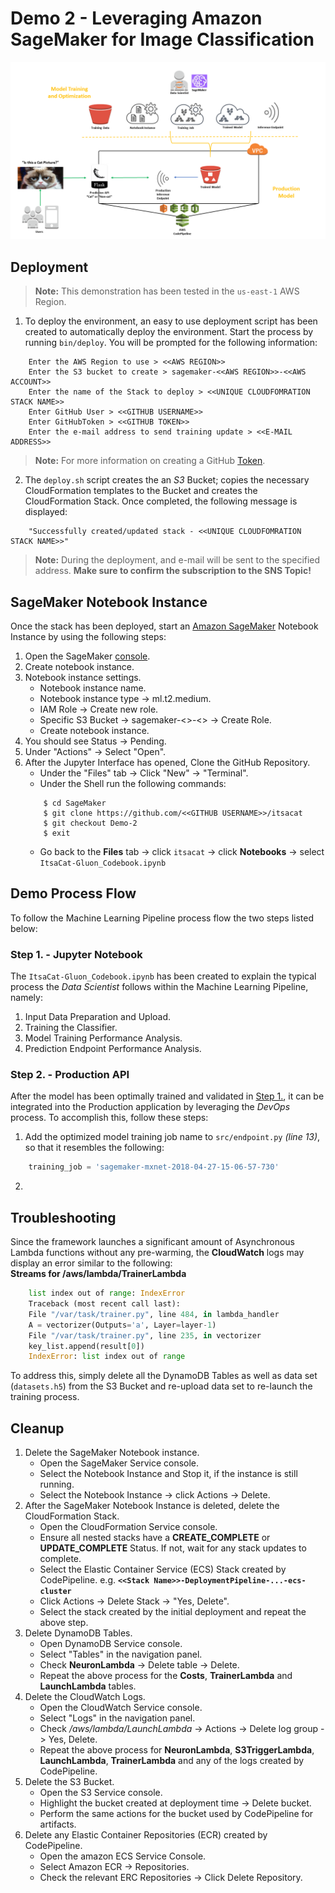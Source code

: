 # Demo 2 - Leveraging Amazon SageMaker for Image Classification

![Architecture](https://github.com/darkreapyre/itsacat/blob/Demo-2/Notebooks/images/Architecture.png)

## Deployment
>**Note:** This demonstration has been tested in the `us-east-1` AWS Region.
1. To deploy the environment, an easy to use deployment script has been created to automatically deploy the environment. Start the process by running `bin/deploy`. You will be prompted for the following information:
```console
    Enter the AWS Region to use > <<AWS REGION>>
    Enter the S3 bucket to create > sagemaker-<<AWS REGION>>-<<AWS ACCOUNT>>
    Enter the name of the Stack to deploy > <<UNIQUE CLOUDFOMRATION STACK NAME>>
    Enter GitHub User > <<GITHUB USERNAME>>
    Enter GitHubToken > <<GITHUB TOKEN>>
    Enter the e-mail address to send training update > <<E-MAIL ADDRESS>>
```
>**Note:** For more information on creating a GitHub [Token](https://github.com/settings/tokens).

2. The `deploy.sh` script creates the an *S3* Bucket; copies the necessary CloudFormation templates to the Bucket and creates the CloudFormation Stack. Once completed, the following message is displayed:
```console
    "Successfully created/updated stack - <<UNIQUE CLOUDFOMRATION STACK NAME>>"
```
>**Note:** During the deployment, and e-mail will be sent to the specified address. __Make sure to confirm the subscription to the SNS Topic!__

## SageMaker Notebook Instance
Once the stack has been deployed, start an [Amazon SageMaker](https://aws.amazon.com/sagemaker/) Notebook Instance by using the following steps:
1. Open the SageMaker [console](https://console.aws.amazon.com/sagemaker).
2. Create notebook instance.
3. Notebook instance settings.
    - Notebook instance name.
    - Notebook instance type -> ml.t2.medium.
    - IAM Role -> Create new role.
    - Specific S3 Bucket -> sagemaker-<<AWS REGION>>-<<AWS ACCOUNT>> -> Create Role.
    - Create notebook instance.
4. You should see Status -> Pending.
5. Under "Actions" -> Select "Open".
6. After the Jupyter Interface has opened, Clone the GitHub Repository.
    - Under the "Files" tab -> Click "New" -> "Terminal".
    - Under the Shell run the following commands:
    ```shell
        $ cd SageMaker
        $ git clone https://github.com/<<GITHUB USERNAME>>/itsacat
        $ git checkout Demo-2
        $ exit
    ```
    - Go back to the **Files** tab -> click `itsacat` -> click **Notebooks** -> select `ItsaCat-Gluon_Codebook.ipynb`

## Demo Process Flow
To follow the Machine Learning Pipeline process flow the two steps listed below:

### Step 1. - Jupyter Notebook
The `ItsaCat-Gluon_Codebook.ipynb` has been created to explain the typical process the *Data Scientist* follows within the Machine Learning Pipeline, namely:

1. Input Data Preparation and Upload.
2. Training the Classifier.
3. Model Training Performance Analysis.
4. Prediction Endpoint Performance Analysis.

### Step 2. - Production API
After the model has been optimally trained and validated in [Step 1.](#step-1-jupyter-notebook), it can be integrated into the Production application by leveraging the *DevOps* process. To accomplish this, follow these steps:

1. Add the optimized model training job name to `src/endpoint.py` *(line 13)*, so that it resembles the following:
```python
    training_job = 'sagemaker-mxnet-2018-04-27-15-06-57-730'
```
2. 



<!-- ### Step 4. Prediction API
The deployment pipeline for the production application is triggered at two separate stages within the Demo Process Flow:
- After executing the `Codebook.ipynb` in [Step 1.](#step-1-jupyter-notebooks), the parameters are written to the `predict_input` folder of the S3 bucket. Since this is a Source for CodePipeline to trigger the deployment. At this stage, since the parameters have only been trained for 10 iterations, they are not fully optmized, so the Prediction API will not fully predict a "cat" picture.
- After the model has been optimally trained in [Step 2.](#step-2-training-the-classifier), the parameters once again written to the `predict_input` folder fo the S3 bucket and thius the deployment pipeline is triggered. Since the model has been optmially trained, the Prediction API should fully predict a "cat" picture.

During either of the above stages, an e-mail will be sent to the address configured during deployment similar to the following (stripped for brevity):
```text
Hello,

The following Approval action is waiting for your response:

--Pipeline Details--

...
```
Included is the e-mail is a link to the *CodePipeline* Service Console to approve the deployment from QA to Production. To view and test the Prediction API in the QA stage, execute the following:
1. Open the *CloudFormation* Service Console and select the nested Stack for the Elastic Container Service (ECS). e.g. **`<<Stack Name>>-DeploymentPipeline-...-ecs-cluster`**.
2. Click on the CloudFormation Outputs tab.
3. The *ApplicationURL** Value provides a link to the **Prediction API URL for Production (Blue)**. Clicking on this link will open a browser page to the Prediciton API. Successful connection to the API will display the **"Ping Successfull!"** message.
4. To view the production (Blue) API, find the URL of a "cat" picture (e.g.[Grumpy Cat](http://i0.kym-cdn.com/entries/icons/facebook/000/011/365/GRUMPYCAT.jpg)) and add it to the URL as follows:
    
    `http://<<GitHub Repo Name>>.us-east-1.elb.amazonaws.com/image?image=http://i0.kym-cdn.com/entries/icons/facebook/000/011/365/GRUMPYCAT.jpg`

5. To view the Test/Staging (Green) API, simply change the port to **8080** as follows:

    `http://<<GitHub Repo Name>>.us-east-1.elb.amazonaws.com:8080/image?image=http://i0.kym-cdn.com/entries/icons/facebook/000/011/365/GRUMPYCAT.jpg`

Accessing the (Green) API after [Step 2.](#step-2-training-the-classifier)) should correctly predict a "cat" image and thus the **Manual-Approval** stage in CodePipeline can be *Approved*. This in turn will swap the (Green) API to production (Blue), wich can be accessued using **Prediction API URL for Production (Blue)**.

It is at this point that a successful integration of a **Machine Learning Pipeline** into a production **DevOps Pipeline** has been successfully demonstrated. To avoid additional charges for AWS resources, refer to the [Cleanup](#cleanup) Section.-->

## Troubleshooting
Since the framework launches a significant amount of Asynchronous Lambda functions without any pre-warming, the **CloudWatch** logs may display an error similar to the following:  
**Streams for /aws/lambda/TrainerLambda**
```python
    list index out of range: IndexError
    Traceback (most recent call last):
    File "/var/task/trainer.py", line 484, in lambda_handler
    A = vectorizer(Outputs='a', Layer=layer-1)
    File "/var/task/trainer.py", line 235, in vectorizer
    key_list.append(result[0])
    IndexError: list index out of range
```
To address this, simply delete all the DynamoDB Tables as well as data set (`datasets.h5`) from the S3 Bucket and re-upload data set to re-launch the training process.

## Cleanup
1. Delete the SageMaker Notebook instance.
    - Open the SageMaker Service console.
    - Select the Notebook Instance and Stop it, if the instance is still running.
    - Select the Notebook Instance -> click Actions -> Delete.
2. After the SageMaker Notebook Instance is deleted, delete the CloudFormation Stack.
    - Open the CloudFormation Service console.
    - Ensure all nested stacks have a **CREATE_COMPLETE** or **UPDATE_COMPLETE** Status. If not, wait for any stack updates to complete.
    - Select the Elastic Container Service (ECS) Stack created by CodePipeline. e.g. **`<<Stack Name>>-DeploymentPipeline-...-ecs-cluster`**
    - Click Actions -> Delete Stack -> "Yes, Delete".
    - Select the stack created by the initial deployment and repeat the above step.
3. Delete DynamoDB Tables.
    - Open DynamoDB Service console.
    - Select "Tables" in the navigation panel.
    - Check **NeuronLambda** -> Delete table -> Delete.
    - Repeat the above process for the **Costs**, **TrainerLambda** and **LaunchLambda** tables.
4. Delete the CloudWatch Logs.
    - Open the CloudWatch Service console.
    - Select "Logs" in the navigation panel.
    - Check */aws/lambda/LaunchLambda* -> Actions -> Delete log group -> Yes, Delete.
    - Repeat the above process for **NeuronLambda**, **S3TriggerLambda**, **LaunchLambda**, **TrainerLambda**  and any of the logs created by CodePipeline.
5. Delete the S3 Bucket.
    - Open the S3 Service console.
    - Highlight the bucket created at deployment time -> Delete bucket.
    - Perform the same actions for the bucket used by CodePipeline for artifacts.
6. Delete any Elastic Container Repositories (ECR) created by CodePipeline.
    - Open the amazon ECS Service Console.
    - Select Amazon ECR -> Repositories.
    - Check the relevant ERC Repositories -> Click Delete Repository.